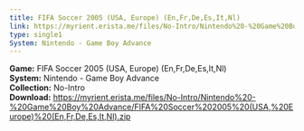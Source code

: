 ```yaml
---
title: FIFA Soccer 2005 (USA, Europe) (En,Fr,De,Es,It,Nl)
link: https://myrient.erista.me/files/No-Intro/Nintendo%20-%20Game%20Boy%20Advance/FIFA%20Soccer%202005%20(USA,%20Europe)%20(En,Fr,De,Es,It,Nl).zip
type: single1
System: Nintendo - Game Boy Advance
---
```

<b>Game:</b> FIFA Soccer 2005 (USA, Europe) (En,Fr,De,Es,It,Nl)<br>
<b>System:</b> Nintendo - Game Boy Advance<br>
<b>Collection:</b> No-Intro<br>
<b>Download:</b> https://myrient.erista.me/files/No-Intro/Nintendo%20-%20Game%20Boy%20Advance/FIFA%20Soccer%202005%20(USA,%20Europe)%20(En,Fr,De,Es,It,Nl).zip